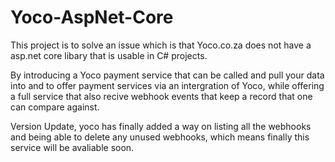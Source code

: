 # Yoco-AspNet-Core

This project is to solve an issue which is that Yoco.co.za does not have a asp.net core libary that is usable in C# projects.

By introducing a Yoco payment service that can be called and pull your data into and to offer payment services via an intergration of Yoco, while offering a full service that also recive webhook events that keep a record that one can compare against.

Version Update, yoco has finally added a way on listing all the webhooks and being able to delete any unused webhooks, which means finally this service will be avaliable soon. 
